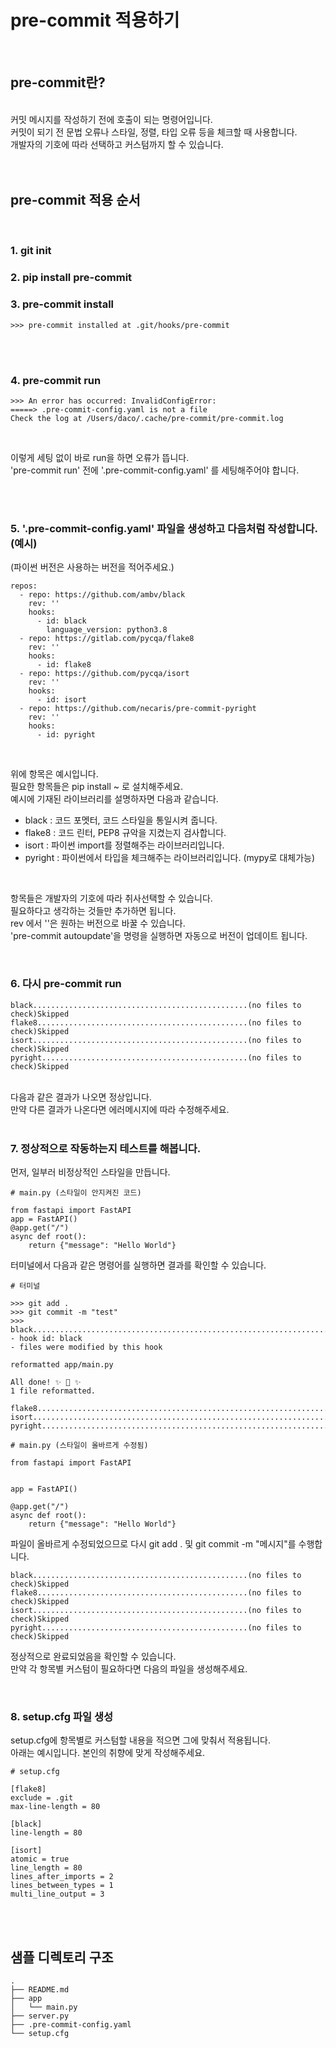# pre-commit 적용하기


<br>

## pre-commit란?

<br>
커밋 메시지를 작성하기 전에 호출이 되는 명령어입니다. <br>
커밋이 되기 전 문법 오류나 스타일, 정렬, 타입 오류 등을 체크할 때 사용합니다. <br>
개발자의 기호에 따라 선택하고 커스텀까지 할 수 있습니다. <br>
<br>
<br>

## pre-commit 적용 순서
<br>

### 1. git init <br>
### 2. pip install pre-commit <br>
### 3. pre-commit install  <br>
```
>>> pre-commit installed at .git/hooks/pre-commit
```

<br>
<br>

### 4. pre-commit run 
```
>>> An error has occurred: InvalidConfigError: 
=====> .pre-commit-config.yaml is not a file
Check the log at /Users/daco/.cache/pre-commit/pre-commit.log
```
<br>

이렇게 세팅 없이 바로 run을 하면 오류가 뜹니다. <br>
'pre-commit run' 전에 '.pre-commit-config.yaml' 를 세팅해주어야 합니다. 

<br>
<br>


### 5. '.pre-commit-config.yaml' 파일을 생성하고 다음처럼 작성합니다.(예시) <br>
(파이썬 버전은 사용하는 버전을 적어주세요.) <br>

```
repos:
  - repo: https://github.com/ambv/black
    rev: ''
    hooks:
      - id: black
        language_version: python3.8 
  - repo: https://gitlab.com/pycqa/flake8
    rev: ''
    hooks:
      - id: flake8
  - repo: https://github.com/pycqa/isort
    rev: ''
    hooks:
      - id: isort
  - repo: https://github.com/necaris/pre-commit-pyright
    rev: ''
    hooks:
      - id: pyright
```
<br>

위에 항목은 예시입니다. <br>
필요한 항목들은 pip install ~ 로 설치해주세요. <br>
예시에 기재된 라이브러리를 설명하자면 다음과 같습니다. <br>
- black : 코드 포멧터, 코드 스타일을 통일시켜 줍니다.
- flake8 : 코드 린터, PEP8 규악을 지켰는지 검사합니다.
- isort : 파이썬 import를 정렬해주는 라이브러리입니다.
- pyright : 파이썬에서 타입을 체크해주는 라이브러리입니다. (mypy로 대체가능)

<br>

항목들은 개발자의 기호에 따라 취사선택할 수 있습니다.<br>
필요하다고 생각하는 것들만 추가하면 됩니다.<br>
rev 에서 ''은 원하는 버전으로 바꿀 수 있습니다. <br> 
'pre-commit autoupdate'을 명령을 실행하면 자동으로 버전이 업데이트 됩니다.<br>

<br>


### 6. 다시 pre-commit run

```
black................................................(no files to check)Skipped
flake8...............................................(no files to check)Skipped
isort................................................(no files to check)Skipped
pyright..............................................(no files to check)Skipped
```
<br> 다음과 같은 결과가 나오면 정상입니다. <br>
만약 다른 결과가 나온다면 에러메시지에 따라 수정해주세요. <br>
<br>

### 7. 정상적으로 작동하는지 테스트를 해봅니다. 

먼저, 일부러 비정상적인 스타일을 만듭니다.

```
# main.py (스타일이 안지켜진 코드)

from fastapi import FastAPI
app = FastAPI()
@app.get("/")
async def root():
    return {"message": "Hello World"}
```

터미널에서 다음과 같은 명령어를 실행하면 결과를 확인할 수 있습니다.

```
# 터미널

>>> git add .
>>> git commit -m "test"
>>> black....................................................................Failed
- hook id: black
- files were modified by this hook

reformatted app/main.py

All done! ✨ 🍰 ✨
1 file reformatted.

flake8...................................................................Passed
isort....................................................................Passed
pyright..................................................................Passed
```

```
# main.py (스타일이 올바르게 수정됨)

from fastapi import FastAPI


app = FastAPI()

@app.get("/")
async def root():
    return {"message": "Hello World"}
```

파일이 올바르게 수정되었으므로 다시 git add . 및 git commit -m "메시지"를 수행합니다.

```
black................................................(no files to check)Skipped
flake8...............................................(no files to check)Skipped
isort................................................(no files to check)Skipped
pyright..............................................(no files to check)Skipped
```

정상적으로 완료되었음을 확인할 수 있습니다.<br>
만약 각 항목별 커스텀이 필요하다면 다음의 파일을 생성해주세요.<br>

<br>

### 8. setup.cfg 파일 생성

setup.cfg에 항목별로 커스텀할 내용을 적으면 그에 맞춰서 적용됩니다.<br>
아래는 예시입니다. 본인의 취향에 맞게 작성해주세요. <br>

```
# setup.cfg

[flake8]
exclude = .git
max-line-length = 80

[black]
line-length = 80

[isort]
atomic = true
line_length = 80
lines_after_imports = 2
lines_between_types = 1
multi_line_output = 3
```

<br>
<br>

## 샘플 디렉토리 구조
```
.
├── README.md
├── app
│   └── main.py
├── server.py
├── .pre-commit-config.yaml
└── setup.cfg
```